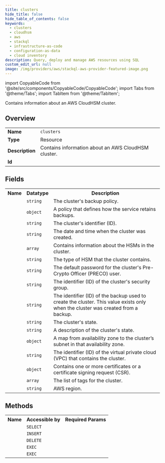 ```yaml
---
title: clusters
hide_title: false
hide_table_of_contents: false
keywords:
  - clusters
  - cloudhsm
  - aws
  - stackql
  - infrastructure-as-code
  - configuration-as-data
  - cloud inventory
description: Query, deploy and manage AWS resources using SQL
custom_edit_url: null
image: /img/providers/aws/stackql-aws-provider-featured-image.png
---
```


import CopyableCode from '@site/src/components/CopyableCode/CopyableCode';
import Tabs from '@theme/Tabs';
import TabItem from '@theme/TabItem';

Contains information about an AWS CloudHSM cluster.

## Overview
<table><tbody>
<tr><td><b>Name</b></td><td><code>clusters</code></td></tr>
<tr><td><b>Type</b></td><td>Resource</td></tr>
<tr><td><b>Description</b></td><td>Contains information about an AWS CloudHSM cluster.</td></tr>
<tr><td><b>Id</b></td><td><CopyableCode code="aws.cloudhsm.clusters" /></td></tr>
</tbody></table>

## Fields
<table><tbody><tr><th>Name</th><th>Datatype</th><th>Description</th></tr><tr><td><CopyableCode code="backup_policy" /></td><td><code>string</code></td><td>The cluster's backup policy.</td></tr>
<tr><td><CopyableCode code="backup_retention_policy" /></td><td><code>object</code></td><td>A policy that defines how the service retains backups.</td></tr>
<tr><td><CopyableCode code="cluster_id" /></td><td><code>string</code></td><td>The cluster's identifier (ID).</td></tr>
<tr><td><CopyableCode code="create_timestamp" /></td><td><code>string</code></td><td>The date and time when the cluster was created.</td></tr>
<tr><td><CopyableCode code="hsms" /></td><td><code>array</code></td><td>Contains information about the HSMs in the cluster.</td></tr>
<tr><td><CopyableCode code="hsm_type" /></td><td><code>string</code></td><td>The type of HSM that the cluster contains.</td></tr>
<tr><td><CopyableCode code="pre_co_password" /></td><td><code>string</code></td><td>The default password for the cluster's Pre-Crypto Officer (PRECO) user.</td></tr>
<tr><td><CopyableCode code="security_group" /></td><td><code>string</code></td><td>The identifier (ID) of the cluster's security group.</td></tr>
<tr><td><CopyableCode code="source_backup_id" /></td><td><code>string</code></td><td>The identifier (ID) of the backup used to create the cluster. This value exists only when the cluster was created from a backup.</td></tr>
<tr><td><CopyableCode code="state" /></td><td><code>string</code></td><td>The cluster's state.</td></tr>
<tr><td><CopyableCode code="state_message" /></td><td><code>string</code></td><td>A description of the cluster's state.</td></tr>
<tr><td><CopyableCode code="subnet_mapping" /></td><td><code>object</code></td><td>A map from availability zone to the cluster’s subnet in that availability zone.</td></tr>
<tr><td><CopyableCode code="vpc_id" /></td><td><code>string</code></td><td>The identifier (ID) of the virtual private cloud (VPC) that contains the cluster.</td></tr>
<tr><td><CopyableCode code="certificates" /></td><td><code>object</code></td><td>Contains one or more certificates or a certificate signing request (CSR).</td></tr>
<tr><td><CopyableCode code="tag_list" /></td><td><code>array</code></td><td>The list of tags for the cluster.</td></tr>
<tr><td><CopyableCode code="region" /></td><td><code>string</code></td><td>AWS region.</td></tr>
</tbody></table>

## Methods

<table><tbody>
  <tr>
    <th>Name</th>
    <th>Accessible by</th>
    <th>Required Params</th>
  </tr>
  <tr>
    <td><CopyableCode code="describe_clusters" /></td>
    <td><code>SELECT</code></td>
    <td><CopyableCode code="region" /></td>
  </tr>
  <tr>
    <td><CopyableCode code="create_cluster" /></td>
    <td><code>INSERT</code></td>
    <td><CopyableCode code="X-Amz-Target, data__HsmType, data__SubnetIds, region" /></td>
  </tr>
  <tr>
    <td><CopyableCode code="delete_cluster" /></td>
    <td><code>DELETE</code></td>
    <td><CopyableCode code="X-Amz-Target, data__ClusterId, region" /></td>
  </tr>
  <tr>
    <td><CopyableCode code="initialize_cluster" /></td>
    <td><code>EXEC</code></td>
    <td><CopyableCode code="X-Amz-Target, data__ClusterId, data__SignedCert, data__TrustAnchor, region" /></td>
  </tr>
  <tr>
    <td><CopyableCode code="modify_cluster" /></td>
    <td><code>EXEC</code></td>
    <td><CopyableCode code="X-Amz-Target, data__BackupRetentionPolicy, data__ClusterId, region" /></td>
  </tr>
</tbody></table>







